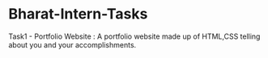 # Bharat-Intern-Tasks
Task1 -  Portfolio Website : A portfolio website made up of HTML,CSS telling about you and your accomplishments.
